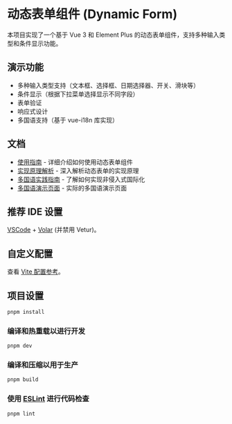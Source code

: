 # 动态表单组件 (Dynamic Form)

本项目实现了一个基于 Vue 3 和 Element Plus 的动态表单组件，支持多种输入类型和条件显示功能。

## 演示功能

- 多种输入类型支持（文本框、选择框、日期选择器、开关、滑块等）
- 条件显示（根据下拉菜单选择显示不同字段）
- 表单验证
- 响应式设计
- 多国语支持（基于 vue-i18n 库实现）

## 文档

- [使用指南](./docs/dynamic-form-guide.md) - 详细介绍如何使用动态表单组件
- [实现原理解析](./docs/implementation-details.md) - 深入解析动态表单的实现原理
- [多国语实践指南](./src/views/I18nGuide.vue) - 了解如何实现非侵入式国际化
- [多国语演示页面](./src/views/I18nDemo.vue) - 实际的多国语演示页面

## 推荐 IDE 设置

[VSCode](https://code.visualstudio.com/) + [Volar](https://marketplace.visualstudio.com/items?itemName=Vue.volar) (并禁用 Vetur)。

## 自定义配置

查看 [Vite 配置参考](https://vite.dev/config/)。

## 项目设置

```sh
pnpm install
```

### 编译和热重载以进行开发

```sh
pnpm dev
```

### 编译和压缩以用于生产

```sh
pnpm build
```

### 使用 [ESLint](https://eslint.org/) 进行代码检查

```sh
pnpm lint
```
